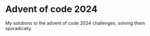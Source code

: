 # Advent of code 2024
My solutions to the advent of code 2024 challenges, solving them sporadically.
